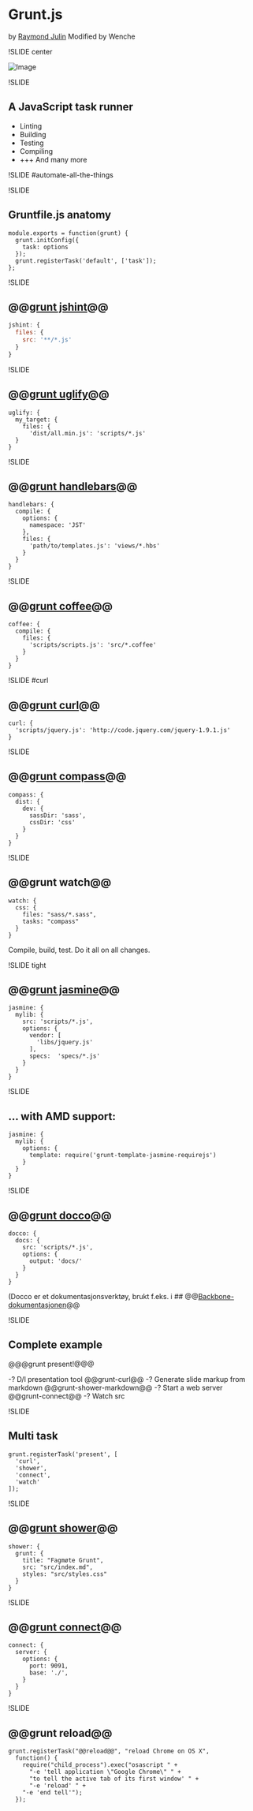 # Grunt.js

by [Raymond Julin](http://raymondjulin.com/)
Modified by Wenche

!SLIDE center

![Image](images/grunt-logo.png)

!SLIDE

## A JavaScript task runner

* Linting
* Building
* Testing
* Compiling
* +++ And many more

!SLIDE #automate-all-the-things


!SLIDE

## Gruntfile.js anatomy

```
module.exports = function(grunt) {
  grunt.initConfig({
    task: options
  });
  grunt.registerTask('default', ['task']);
};
```

!SLIDE

## @@[grunt jshint](https://npmjs.org/package/grunt-contrib-jshint)@@

```js
jshint: {
  files: {
    src: '**/*.js'
  }
}
```

!SLIDE
## @@[grunt uglify](https://npmjs.org/package/grunt-contrib-uglify)@@
```
uglify: {
  my_target: {
    files: {
      'dist/all.min.js': 'scripts/*.js'
  }
}
```

!SLIDE
## @@[grunt handlebars](https://npmjs.org/package/grunt-contrib-handlebars)@@
```
handlebars: {
  compile: {
    options: {
      namespace: 'JST'
    },
    files: {
      'path/to/templates.js': 'views/*.hbs'
    }
  }
}
```

!SLIDE

## @@[grunt coffee](https://npmjs.org/package/grunt-contrib-coffee)@@

```
coffee: {
  compile: {
    files: {
      'scripts/scripts.js': 'src/*.coffee'
    }
  }
}
```

!SLIDE #curl

## @@[grunt curl](https://npmjs.org/package/grunt-curl)@@
```
curl: {
  'scripts/jquery.js': 'http://code.jquery.com/jquery-1.9.1.js'
}
```

!SLIDE

## @@[grunt compass](https://npmjs.org/package/grunt-contrib-compass)@@

```
compass: {
  dist: {
    dev: {
      sassDir: 'sass',
      cssDir: 'css'
    }
  }
}
```

!SLIDE

## @@grunt watch@@

```
watch: {
  css: {
    files: "sass/*.sass",
    tasks: "compass"
  }
}
```

Compile, build, test. Do it all on all changes.


!SLIDE tight

## @@[grunt jasmine](https://npmjs.org/package/grunt-contrib-jasmine)@@

```
jasmine: {
  mylib: {
    src: 'scripts/*.js',
    options: {
      vendor: [
        'libs/jquery.js'
      ],
      specs:  'specs/*.js'
    }
  }
}
```

!SLIDE

## ... with AMD support:

```
jasmine: {
  mylib: {
    options: {
      template: require('grunt-template-jasmine-requirejs')
    }
  }
}
```

!SLIDE

## @@[grunt docco](https://npmjs.org/package/grunt-docco)@@

```
docco: {
  docs: {
    src: 'scripts/*.js',
    options: {
      output: 'docs/'
    }
  }
}
```
(Docco er et dokumentasjonsverktøy, brukt f.eks. i ## @@[Backbone-dokumentasjonen](http://backbonejs.org/docs/backbone.html)@@

!SLIDE

## Complete example

@@@grunt present!@@@

-? D/l presentation tool @@grunt-curl@@
-? Generate slide markup from markdown @@grunt-shower-markdown@@
-? Start a web server @@grunt-connect@@
-? Watch src

!SLIDE

## Multi task

```
grunt.registerTask('present', [
  'curl',
  'shower',
  'connect',
  'watch'
]);
```

!SLIDE

## @@[grunt shower](https://npmjs.org/package/grunt-shower-markdown)@@

```
shower: {
  grunt: {
    title: "Fagmøte Grunt",
    src: "src/index.md",
    styles: "src/styles.css"
  }
}
```

!SLIDE

## @@[grunt connect](https://npmjs.org/package/grunt-contrib-connect)@@

```
connect: {
  server: {
    options: {
      port: 9091,
      base: './',
    }
  }
}
```

!SLIDE

## @@grunt reload@@

  ```
  grunt.registerTask("@@reload@@", "reload Chrome on OS X",
    function() {
      require("child_process").exec("osascript " +
        "-e 'tell application \"Google Chrome\" " +
        "to tell the active tab of its first window' " +
        "-e 'reload' " +
      "-e 'end tell'");
    });
  ```

